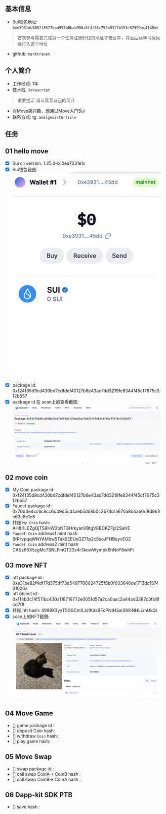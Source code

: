 ## 基本信息
- Sui钱包地址: `0xe3931db5852f8577bbd953b8bab956a3f4f56c752b9327b153e82599ec4145dd`
> 首次参与需要完成第一个任务注册好钱包地址才被合并，并且后续学习奖励会打入这个地址
- github: `marktranet`

## 个人简介
- 工作经验: 1年
- 技术栈: `Javascript`
> 重要提示 请认真写自己的简介
- 对Move感兴趣，想通过Move入门Sui
- 联系方式: tg: `analgesistArticle` 

## 任务

##   01 hello move  
- [x] Sui cli version: 1.25.0-b10ea7331e1c
- [x] Sui钱包截图: ![Sui钱包截图](./images/wall.png)
- [x] package id:  0xf24f35d9cd430bd7cdfdef40127b6e43ac7dd3219fe8344f45cf7675c312b557
- [x] package id 在 scan上的查看截图:![Scan截图](./images/hello.png)

##   02 move coin
- [x] My Coin package id :  0xf24f35d9cd430bd7cdfdef40127b6e43ac7dd3219fe8344f45cf7675c312b557  
- [x] Faucet package id :  0x70d4e4cc6c8cc6c49d5cd4aeb5d68b0c3b74b1a670a8bbab0d8d963e63c8e1e8    
- [x] 转账 `My Coin` hash: AH8KL6ZgQjTS9HW2bNT8HrkyanVBtgV8BCKZFjz2SaHE
- [x] `Faucet Coin` address1 mint hash:  8fRrvpqqWNYAMbw5Tek9EEUxQZ71p2cSsoJFHBqyvEGZ
- [x] `Faucet Coin` address2 mint hash: CASz66X5zgMc7SNLFmGT23z4r3kowWympk6hNoY8whFt

##   03 move NFT
- [x] nft package id : 0xe31be82f4df17d375df73d5497700624725f5b0f003646ce1713dc157461026a 
- [x] nft object id :  0x114b3c14f511bc430a118719772e0051d57a2ca0aac2a44ad3387c3fb8fcd7f8 
- [x] 转账 nft  hash:  4989X3yyT5GSCmXJzfKdsBFoPNtHSat269iNHLLmUkQi           
- [x] scan上的NFT截图:![Scan截图](./images/nft.png)

##   04 Move Game
- [] game package id :
- [] deposit Coin hash:
- [] withdraw `Coin` hash:
- [] play game hash:

##   05 Move Swap
- [] swap package id :
- [] call swap CoinA-> CoinB  hash :
- [] call swap CoinB-> CoinA  hash :

##   06 Dapp-kit SDK PTB
- [] save hash :
